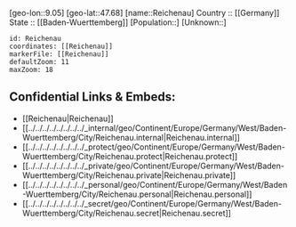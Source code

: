﻿---
location: [47.68,9.05] 
mapzoom: [7,12] 
mapmarker: city 
type: City
tags:
- geo/City


SpocWebEntityId: 33682
isDeleted: false
confidential: public

---
[geo-lon::9.05] 
[geo-lat::47.68] 
[name::Reichenau] 
Country :: [[Germany]]  
State :: [[Baden-Wuerttemberg]] 
[Population::] 
[Unknown::] 


```leaflet
id: Reichenau
coordinates: [[Reichenau]] 
markerFile: [[Reichenau]] 
defaultZoom: 11 
maxZoom: 18
```


## Confidential Links & Embeds: 
- [[Reichenau|Reichenau]]  
- [[../../../../../../../../_internal/geo/Continent/Europe/Germany/West/Baden-Wuerttemberg/City/Reichenau.internal|Reichenau.internal]] 
- [[../../../../../../../../_protect/geo/Continent/Europe/Germany/West/Baden-Wuerttemberg/City/Reichenau.protect|Reichenau.protect]] 
- [[../../../../../../../../_private/geo/Continent/Europe/Germany/West/Baden-Wuerttemberg/City/Reichenau.private|Reichenau.private]] 
- [[../../../../../../../../_personal/geo/Continent/Europe/Germany/West/Baden-Wuerttemberg/City/Reichenau.personal|Reichenau.personal]] 
- [[../../../../../../../../_secret/geo/Continent/Europe/Germany/West/Baden-Wuerttemberg/City/Reichenau.secret|Reichenau.secret]] 

